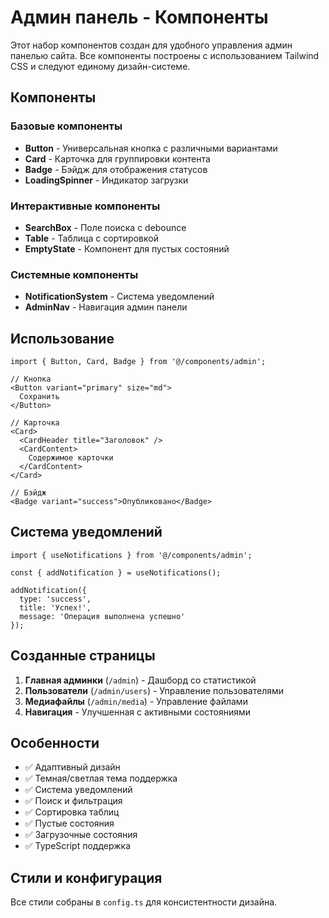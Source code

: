 # Админ панель - Компоненты

Этот набор компонентов создан для удобного управления админ панелью сайта. Все компоненты построены с использованием Tailwind CSS и следуют единому дизайн-системе.

## Компоненты

### Базовые компоненты

- **Button** - Универсальная кнопка с различными вариантами
- **Card** - Карточка для группировки контента
- **Badge** - Бэйдж для отображения статусов
- **LoadingSpinner** - Индикатор загрузки

### Интерактивные компоненты

- **SearchBox** - Поле поиска с debounce
- **Table** - Таблица с сортировкой
- **EmptyState** - Компонент для пустых состояний

### Системные компоненты

- **NotificationSystem** - Система уведомлений
- **AdminNav** - Навигация админ панели

## Использование

```tsx
import { Button, Card, Badge } from '@/components/admin';

// Кнопка
<Button variant="primary" size="md">
  Сохранить
</Button>

// Карточка
<Card>
  <CardHeader title="Заголовок" />
  <CardContent>
    Содержимое карточки
  </CardContent>
</Card>

// Бэйдж
<Badge variant="success">Опубликовано</Badge>
```

## Система уведомлений

```tsx
import { useNotifications } from '@/components/admin';

const { addNotification } = useNotifications();

addNotification({
  type: 'success',
  title: 'Успех!',
  message: 'Операция выполнена успешно'
});
```

## Созданные страницы

1. **Главная админки** (`/admin`) - Дашборд со статистикой
2. **Пользователи** (`/admin/users`) - Управление пользователями  
3. **Медиафайлы** (`/admin/media`) - Управление файлами
4. **Навигация** - Улучшенная с активными состояниями

## Особенности

- ✅ Адаптивный дизайн
- ✅ Темная/светлая тема поддержка
- ✅ Система уведомлений
- ✅ Поиск и фильтрация
- ✅ Сортировка таблиц
- ✅ Пустые состояния
- ✅ Загрузочные состояния
- ✅ TypeScript поддержка

## Стили и конфигурация

Все стили собраны в `config.ts` для консистентности дизайна.